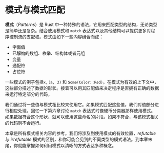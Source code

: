 # 模式与模式匹配




**模式**（*Patterns*）是 Rust 中一种特殊的语法，它用来匹配类型的结构，无论类型是简单还是复杂。结合使用模式和 `match` 表达式以及其他结构可以提供更多对程序控制流的支配权。模式由如下一些内容组合而成：

* 字面值
* 已解构的数组、枚举、结构体或者元组
* 变量
* 通配符
* 占位符

一些模式的例子包括`x`, `(a, 3)` 和 `Some(Color::Red)`。在模式为有效的上下文中，这些部分描述了数据的形状。接着可以用其匹配值来决定程序是否拥有正确的数据来运行特定部分的代码。

我们通过将一些值与模式相比较来使用它。如果模式匹配这些值，我们对值部分进行相应处理。回忆一下第六章讨论 `match` 表达式时像硬币分类器那样使用模式。如果数据符合这个形状，就可以使用这些命名的片段。如果不符合，与该模式相关的代码则不会运行。

本章是所有模式相关内容的参考。我们将涉及到使用模式的有效位置，*refutable* 与 *irrefutable* 模式的区别，和你可能会见到的不同类型的模式语法。到本章末尾，你就能掌握如何利用模式以清晰的方式表达多种概念。
